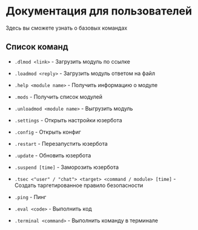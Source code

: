 # Документация для пользователей

Здесь вы сможете узнать о базовых командах

## Список команд

- `.dlmod <link>` - Загрузить модуль по ссылке

- `.loadmod <reply>` - Загрузить модуль ответом на файл

- `.help <module name>` - Получить информацию о модуле

- `.mods` - Получить список модулей

- `.unloadmod <module name>` - Выгрузить модуль

- `.settings` - Открыть настройки юзербота

- `.config` - Открыть конфиг

- `.restart` - Перезапустить юзербота

- `.update` - Обновить юзербота

- `.suspend [time]` - Заморозить юзербота

- `.tsec <"user" / "chat"> <target> <command / module> [time]` - Создать таргетированное правило безопасности

- `.ping` - Пинг

- `.eval <code>` - Выполнить код

- `.terminal <command>` - Выполнить команду в терминале 
